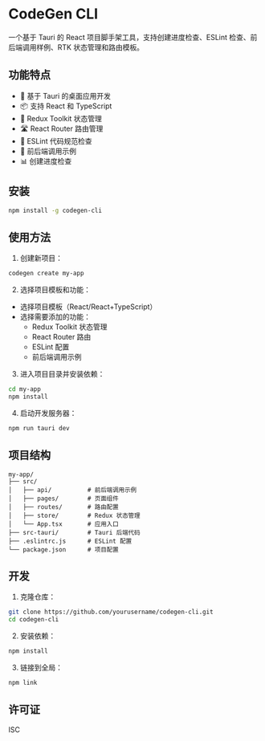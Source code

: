 # CodeGen CLI

一个基于 Tauri 的 React 项目脚手架工具，支持创建进度检查、ESLint 检查、前后端调用样例、RTK 状态管理和路由模板。

## 功能特点

- 🚀 基于 Tauri 的桌面应用开发
- 📦 支持 React 和 TypeScript
- 🔄 Redux Toolkit 状态管理
- 🛣️ React Router 路由管理
- 📝 ESLint 代码规范检查
- 🔌 前后端调用示例
- 📊 创建进度检查

## 安装

```bash
npm install -g codegen-cli
```

## 使用方法

1. 创建新项目：

```bash
codegen create my-app
```

2. 选择项目模板和功能：

- 选择项目模板（React/React+TypeScript）
- 选择需要添加的功能：
  - Redux Toolkit 状态管理
  - React Router 路由
  - ESLint 配置
  - 前后端调用示例

3. 进入项目目录并安装依赖：

```bash
cd my-app
npm install
```

4. 启动开发服务器：

```bash
npm run tauri dev
```

## 项目结构

```
my-app/
├── src/
│   ├── api/          # 前后端调用示例
│   ├── pages/        # 页面组件
│   ├── routes/       # 路由配置
│   ├── store/        # Redux 状态管理
│   └── App.tsx       # 应用入口
├── src-tauri/        # Tauri 后端代码
├── .eslintrc.js      # ESLint 配置
└── package.json      # 项目配置
```

## 开发

1. 克隆仓库：

```bash
git clone https://github.com/yourusername/codegen-cli.git
cd codegen-cli
```

2. 安装依赖：

```bash
npm install
```

3. 链接到全局：

```bash
npm link
```

## 许可证

ISC 